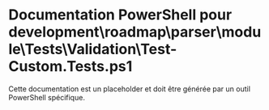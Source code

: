 # Documentation PowerShell pour development\roadmap\parser\module\Tests\Validation\Test-Custom.Tests.ps1

Cette documentation est un placeholder et doit être générée par un outil PowerShell spécifique.
